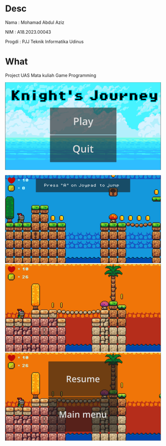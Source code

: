 # Desc
Nama   : Mohamad Abdul Aziz

NIM    : A18.2023.00043

Progdi : PJJ Teknik Informatika Udinus

# What
Project UAS Mata kuliah Game Programming 

![Main Menu](./images/1.png)


![level 1](./images/2.png)
![level 2](./images/4.png)
![Resume](./images/5.png)



